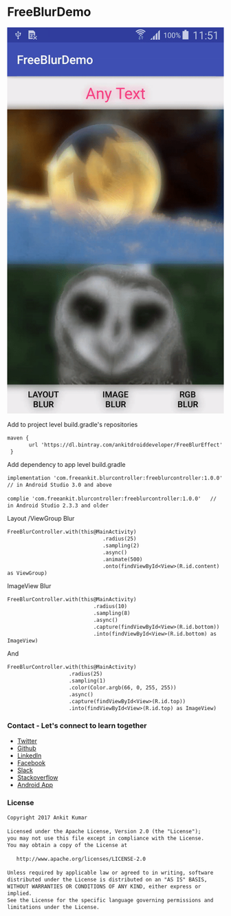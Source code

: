 # FreeBlurDemo

![GIF](https://github.com/AnkitDroidGit/FreeBlurDemo/blob/master/app/art/video_blur.gif)



Add to project level build.gradle's repositories

    maven {
           url 'https://dl.bintray.com/ankitdroiddeveloper/FreeBlurEffect'
     }
                
Add dependency to app level build.gradle

    implementation 'com.freeankit.blurcontroller:freeblurcontroller:1.0.0'   // in Android Studio 3.0 and above
         
    complie 'com.freeankit.blurcontroller:freeblurcontroller:1.0.0'   // in Android Studio 2.3.3 and older
        
        
Layout /ViewGroup Blur

    FreeBlurController.with(this@MainActivity)
                                   .radius(25)
                                   .sampling(2)
                                   .async()
                                   .animate(500)
                                   .onto(findViewById<View>(R.id.content) as ViewGroup)
                                   
ImageView Blur

    FreeBlurController.with(this@MainActivity)
                                .radius(10)
                                .sampling(8)
                                .async()
                                .capture(findViewById<View>(R.id.bottom))
                                .into(findViewById<View>(R.id.bottom) as ImageView)
                                
                                
 And
 
 
    FreeBlurController.with(this@MainActivity)
                        .radius(25)
                        .sampling(1)
                        .color(Color.argb(66, 0, 255, 255))
                        .async()
                        .capture(findViewById<View>(R.id.top))
                        .into(findViewById<View>(R.id.top) as ImageView)
                        
                        
                        
### Contact - Let's connect to learn together
- [Twitter](https://twitter.com/KumarAnkitRKE)
- [Github](https://github.com/AnkitDroidGit)
- [LinkedIn](https://www.linkedin.com/in/kumarankitkumar/)
- [Facebook](https://www.facebook.com/freeankit)
- [Slack](https://ankitdroid.slack.com)
- [Stackoverflow](https://stackoverflow.com/users/3282461/android)
- [Android App](https://play.google.com/store/apps/details?id=com.freeankit.ankitprofile)

### License

    Copyright 2017 Ankit Kumar
    
    Licensed under the Apache License, Version 2.0 (the "License");
    you may not use this file except in compliance with the License.
    You may obtain a copy of the License at

       http://www.apache.org/licenses/LICENSE-2.0

    Unless required by applicable law or agreed to in writing, software
    distributed under the License is distributed on an "AS IS" BASIS,
    WITHOUT WARRANTIES OR CONDITIONS OF ANY KIND, either express or implied.
    See the License for the specific language governing permissions and
    limitations under the License.                        
